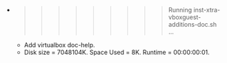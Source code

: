 * >>>>>>>>> Running inst-xtra-vboxguest-additions-doc.sh ...
  * Add virtualbox doc-help.
  * Disk size = 7048104K. Space Used = 8K. Runtime = 00:00:00:01.
